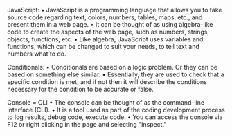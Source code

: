 JavaScript:
•	JavaScript is a programming language that allows you to take source code regarding text, colors, numbers, tables, maps, etc., and present them in a web page.
•	It can be thought of as using algebra-like code to create the aspects of the web page, such as numbers, strings, objects, functions, etc.
•	Like algebra, JavaScript uses variables and functions, which can be changed to suit your needs, to tell text and numbers what to do.

 
Conditionals:
•	Conditionals are based on a logic problem. Or they can be based on something else similar.
•	Essentially, they are used to check that a specific condition is met, and if not then it will describe the conditions necessary for the condition to be accurate or false.
 
Console = CLI
•	The console can be thought of as the command-line interface (CLI).
•	It is a tool used as part of the coding development process to log results, debug code, execute code.
•	You can access the console via F12 or right clicking in the page and selecting "Inspect."
